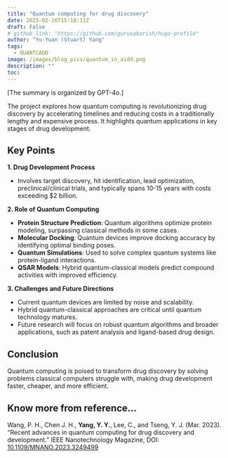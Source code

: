 ```yaml
---
title: "Quantum computing for drug discovery"
date: 2025-02-16T15:18:11Z
draft: False
# github_link: "https://github.com/gurusabarish/hugo-profile"
author: "Yu-Yuan (Stuart) Yang"
tags:
  - QUANTCADD
image: /images/blog_pics/quantum_in_aidd.png
description: ""
toc: 
---
```

[The summary is organized by GPT-4o.]

The project explores how quantum computing is revolutionizing drug discovery by accelerating timelines and reducing costs in a traditionally lengthy and expensive process. It highlights quantum applications in key stages of drug development.

## Key Points

**1\. Drug Development Process**  
   - Involves target discovery, hit identification, lead optimization, preclinical/clinical trials, and typically spans 10-15 years with costs exceeding $2 billion.

**2\. Role of Quantum Computing**  
   - **Protein Structure Prediction**: Quantum algorithms optimize protein modeling, surpassing classical methods in some cases.
   - **Molecular Docking**: Quantum devices improve docking accuracy by identifying optimal binding poses.
   - **Quantum Simulations**: Used to solve complex quantum systems like protein-ligand interactions.
   - **QSAR Models**: Hybrid quantum-classical models predict compound activities with improved efficiency.

**3\. Challenges and Future Directions**  
   - Current quantum devices are limited by noise and scalability.
   - Hybrid quantum-classical approaches are critical until quantum technology matures.
   - Future research will focus on robust quantum algorithms and broader applications, such as patent analysis and ligand-based drug design.

## Conclusion
Quantum computing is poised to transform drug discovery by solving problems classical computers struggle with, making drug development faster, cheaper, and more efficient.


## Know more from reference...
Wang, P. H., Chen J. H., **Yang, Y. Y.**, Lee, C., and Tseng, Y. J. (Mar. 2023). “Recent advances in quantum computing for drug discovery and development.” IEEE Nanotechnology Magazine, DOI: [10.1109/MNANO.2023.3249499](https://doi.org/10.1109/MNANO.2023.3249499) 